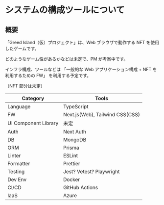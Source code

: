 # システムの構成ツールについて

## 概要

「Greed Island（仮）プロジェクト」は、Web ブラウザで動作する NFT を使用したゲームです。

どのようなゲーム性があるかなどは未定で、PM が考案中です。

インフラ構成、ツールなどは
「一般的な Web アプリケーション構成 + NFT を利用するための FW」
を利用する予定です。

（NFT 部分は未定）

| Category             | Tools                           |
| -------------------- | ------------------------------- |
| Language             | TypeScript                      |
| FW                   | Next.js(Web), Tailwind CSS(CSS) |
| UI Component Library | 未定                            |
| Auth                 | Next Auth                       |
| DB                   | MongoDB                         |
| ORM                  | Prisma                          |
| Linter               | ESLint                          |
| Formatter            | Prettier                        |
| Testing              | Jest? Vetest? Playwright        |
| Dev Env              | Docker                          |
| CI/CD                | GitHub Actions                  |
| IaaS                 | Azure                           |

